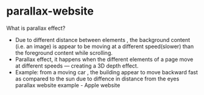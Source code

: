 ﻿# parallax-website
 What is parallax effect?
 - Due to different distance between elements , the background content (i.e. an image) is appear to be  moving at a different speed(slower)     than the foreground content while scrolling. 
 - Parallax effect, it happens when the different elements of a page move at different speeds — creating a 3D depth effect.
 - Example: from a moving car , the building appear to move backward fast as compared to the sun due to diffence in distance from the eyes
 parallax website example - Apple website
 
